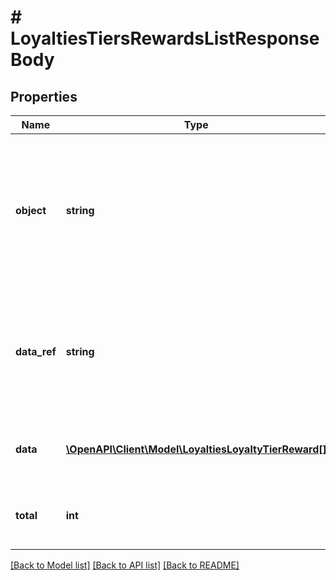 # # LoyaltiesTiersRewardsListResponseBody

## Properties

Name | Type | Description | Notes
------------ | ------------- | ------------- | -------------
**object** | **string** | The type of the object represented by JSON. This object stores information about loyalty tier rewards in a dictionary. | [optional] [default to 'list']
**data_ref** | **string** | Identifies the name of the attribute that contains the array of loyalty tier reward objects. | [optional] [default to 'data']
**data** | [**\OpenAPI\Client\Model\LoyaltiesLoyaltyTierReward[]**](LoyaltiesLoyaltyTierReward.md) | Contains array of loyalty tier reward objects. | [optional]
**total** | **int** | Total number of loyalty tier reward objects. | [optional]

[[Back to Model list]](../../README.md#models) [[Back to API list]](../../README.md#endpoints) [[Back to README]](../../README.md)
